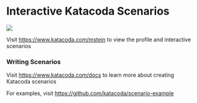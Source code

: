 # Interactive Katacoda Scenarios

[![](http://shields.katacoda.com/katacoda/mstein/count.svg)](https://www.katacoda.com/mstein "Get your profile on Katacoda.com")

Visit https://www.katacoda.com/mstein to view the profile and interactive scenarios

### Writing Scenarios
Visit https://www.katacoda.com/docs to learn more about creating Katacoda scenarios

For examples, visit https://github.com/katacoda/scenario-example
